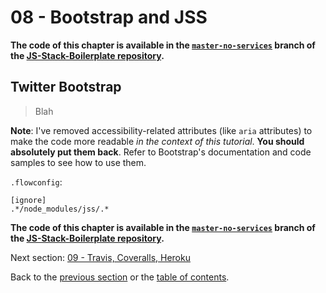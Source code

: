 # 08 - Bootstrap and JSS

**The code of this chapter is available in the [`master-no-services`](https://github.com/verekia/js-stack-boilerplate/tree/master-no-services) branch of the [JS-Stack-Boilerplate repository](https://github.com/verekia/js-stack-boilerplate).**

## Twitter Bootstrap

> Blah

**Note**: I've removed accessibility-related attributes (like `aria` attributes) to make the code more readable *in the context of this tutorial*. **You should absolutely put them back**. Refer to Bootstrap's documentation and code samples to see how to use them.

`.flowconfig`:

```flowconfig
[ignore]
.*/node_modules/jss/.*
```

**The code of this chapter is available in the [`master-no-services`](https://github.com/verekia/js-stack-boilerplate/tree/master-no-services) branch of the [JS-Stack-Boilerplate repository](https://github.com/verekia/js-stack-boilerplate).**

Next section: [09 - Travis, Coveralls, Heroku](/tutorial/09-travis-coveralls-heroku)

Back to the [previous section](/tutorial/07-socket-io) or the [table of contents](https://github.com/verekia/js-stack-from-scratch#table-of-contents).
